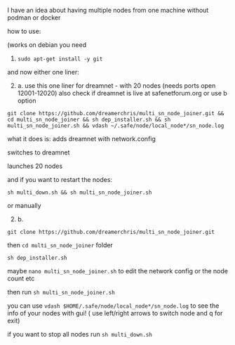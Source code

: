 I have an idea about having multiple nodes from one machine without podman or docker


how to use:



(works on debian you need 

1. `sudo apt-get install -y git` 

and now either one liner:

2. a. 
use this one liner for dreamnet - with 20 nodes (needs ports open 12001-12020) also check if dreamnet is live at safenetforum.org or use b option

`git clone https://github.com/dreamerchris/multi_sn_node_joiner.git && cd multi_sn_node_joiner && sh dep_installer.sh && sh multi_sn_node_joiner.sh && vdash ~/.safe/node/local_node*/sn_node.log`

what it does is: adds dreamnet with network.config

switches to dreamnet

launches 20 nodes

and if you want to restart the nodes:

`sh multi_down.sh && sh multi_sn_node_joiner.sh`

or manually

2. b. 

`git clone https://github.com/dreamerchris/multi_sn_node_joiner.git`

then `cd multi_sn_node_joiner` folder

`sh dep_installer.sh`

maybe `nano multi_sn_node_joiner.sh` to edit the network config or the node count etc

then run `sh multi_sn_node_joiner.sh`

you can use `vdash $HOME/.safe/node/local_node*/sn_node.log` to see the info of your nodes with gui! ( use left/right arrows to switch node and q for exit)

if you want to stop all nodes run `sh multi_down.sh`
